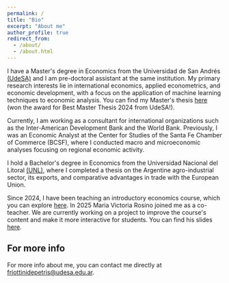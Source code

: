 ```yaml
---
permalink: /
title: "Bio"
excerpt: "About me"
author_profile: true
redirect_from: 
  - /about/
  - /about.html
---
```


I have a Master's degree in Economics from the Universidad de San Andrés [(UdeSA)](https://udesa.edu.ar/departamento-de-economia/maestria-en-economia) and I am pre-doctoral assistant at the same institution. My primary research interests lie in international economics, applied econometrics, and economic development, with a focus on the application of machine learning techniques to economic analysis. You can find my Master's thesis [here](http://francoriottini.github.io/files/Riottini%20Depetris%20(2024).pdf) (won the award for Best Master Thesis 2024 from UdeSA!).

Currently, I am working as a consultant for international organizations such as the Inter-American Development Bank and the World Bank. Previously, I was an Economic Analyst at the Center for Studies of the Santa Fe Chamber of Commerce (BCSF), where I conducted macro and microeconomic analyses focusing on regional economic activity.

I hold a Bachelor's degree in Economics from the Universidad Nacional del Litoral [(UNL)](https://www.fce.unl.edu.ar/), where I completed a thesis on the Argentine agro-industrial sector, its exports, and comparative advantages in trade with the European Union.

Since 2024, I have been teaching an introductory economics course, which you can explore [here](https://github.com/francoriottini/EcoIUdeSA). In 2025 Maria Victoria Rosino joined me as a co-teacher. We are currently working on a project to improve the course's content and make it more interactive for students. You can find his slides [here](https://github.com/francoriottini/EcoIUdeSA).

## For more info

For more info about me, you can contact me directly at friottinidepetris@udesa.edu.ar.
